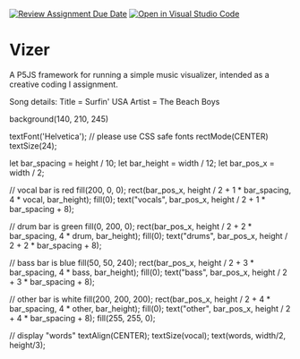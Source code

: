 [![Review Assignment Due Date](https://classroom.github.com/assets/deadline-readme-button-24ddc0f5d75046c5622901739e7c5dd533143b0c8e959d652212380cedb1ea36.svg)](https://classroom.github.com/a/g9svmU3i)
[![Open in Visual Studio Code](https://classroom.github.com/assets/open-in-vscode-718a45dd9cf7e7f842a935f5ebbe5719a5e09af4491e668f4dbf3b35d5cca122.svg)](https://classroom.github.com/online_ide?assignment_repo_id=12013285&assignment_repo_type=AssignmentRepo)
# Vizer

A P5JS framework for running a simple music visualizer, intended as a creative coding I assignment.

Song details: 
Title = Surfin' USA
Artist = The Beach Boys



  background(140, 210, 245)
  
  textFont('Helvetica'); // please use CSS safe fonts
  rectMode(CENTER)
  textSize(24);

   let bar_spacing = height / 10;
   let bar_height = width / 12;
   let bar_pos_x = width / 2;
 

   // vocal bar is red
   fill(200, 0, 0);
   rect(bar_pos_x, height / 2 + 1 * bar_spacing, 4 * vocal, bar_height);
   fill(0);
   text("vocals", bar_pos_x, height / 2 + 1 * bar_spacing + 8);
 
   // drum bar is green
   fill(0, 200, 0);
   rect(bar_pos_x, height / 2 + 2 * bar_spacing, 4 * drum, bar_height);
   fill(0);
   text("drums", bar_pos_x, height / 2 + 2 * bar_spacing + 8);
 
   // bass bar is blue
   fill(50, 50, 240);
   rect(bar_pos_x, height / 2 + 3 * bar_spacing, 4 * bass, bar_height);
   fill(0);
   text("bass", bar_pos_x, height / 2 + 3 * bar_spacing + 8);
 
   // other bar is white
   fill(200, 200, 200);
   rect(bar_pos_x, height / 2 + 4 * bar_spacing, 4 * other, bar_height);
   fill(0);
   text("other", bar_pos_x, height / 2 + 4 * bar_spacing + 8);
   fill(255, 255, 0);
 
   // display "words"
   textAlign(CENTER);
   textSize(vocal);
   text(words, width/2, height/3);